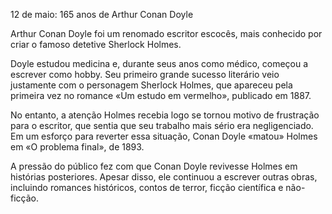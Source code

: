 12 de maio: 165 anos de Arthur Conan Doyle

Arthur Conan Doyle foi um renomado escritor escocês, mais conhecido por criar o famoso detetive Sherlock Holmes.

Doyle estudou medicina e, durante seus anos como médico, começou a escrever como hobby. Seu primeiro grande sucesso literário veio justamente com o personagem Sherlock Holmes, que apareceu pela primeira vez no romance «Um estudo em vermelho», publicado em 1887. 

No entanto, a atenção Holmes recebia logo se tornou motivo de frustração para o escritor, que sentia que seu trabalho mais sério era negligenciado. Em um esforço para reverter essa situação, Conan Doyle «matou» Holmes em «O problema final», de 1893.

A pressão do público fez com que Conan Doyle revivesse Holmes em histórias posteriores. Apesar disso, ele continuou a escrever outras obras, incluindo romances históricos, contos de terror, ficção científica e não-ficção.

